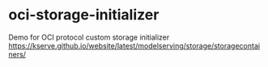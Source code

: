 # oci-storage-initializer
Demo for OCI protocol custom storage initializer https://kserve.github.io/website/latest/modelserving/storage/storagecontainers/
